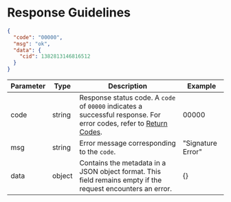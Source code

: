 # Response Guidelines

```json
{
  "code": "00000",
  "msg": "ok",
  "data": {
    "cid": 1382813146816512
  }
}
```

| Parameter   | Type     | Description                                                                                                        | Example        |
|-------------|----------|--------------------------------------------------------------------------------------------------------------------|----------------|
| code        | string   | Response status code. A `code` of `00000` indicates a successful response. For error codes, refer to [Return Codes](return-codes.md). | 00000          |
| msg         | string   | Error message corresponding to the `code`.          | "Signature Error"  |
| data        | object   | Contains the metadata in a JSON object format. This field remains empty if the request encounters an error.         | {}             |
